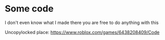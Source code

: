 # Some code

I don't even know what I made there 
you are free to do anything with this

Uncopylocked place: https://www.roblox.com/games/6438208409/Code 
